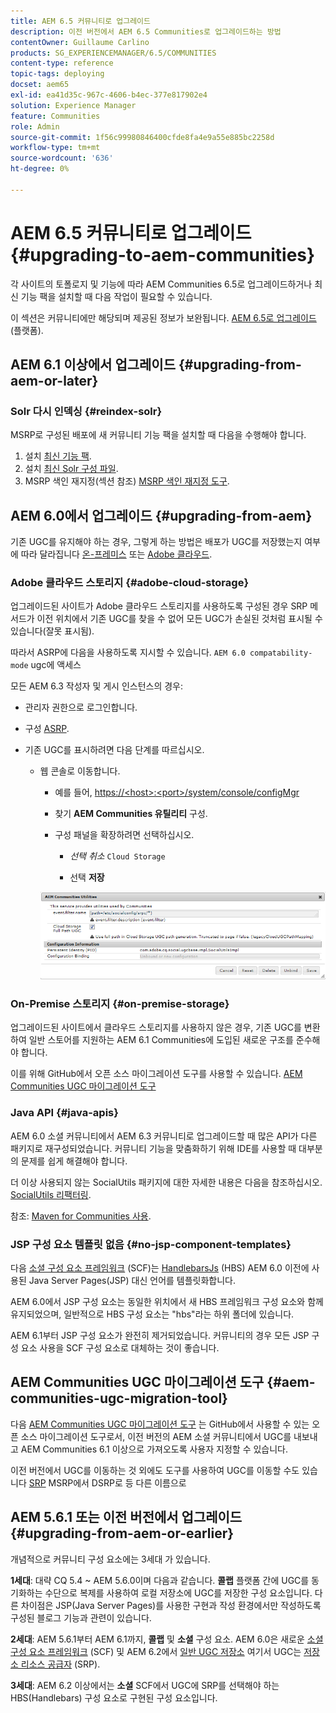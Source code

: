 ```yaml
---
title: AEM 6.5 커뮤니티로 업그레이드
description: 이전 버전에서 AEM 6.5 Communities로 업그레이드하는 방법
contentOwner: Guillaume Carlino
products: SG_EXPERIENCEMANAGER/6.5/COMMUNITIES
content-type: reference
topic-tags: deploying
docset: aem65
exl-id: ea41d35c-967c-4606-b4ec-377e817902e4
solution: Experience Manager
feature: Communities
role: Admin
source-git-commit: 1f56c99980846400cfde8fa4e9a55e885bc2258d
workflow-type: tm+mt
source-wordcount: '636'
ht-degree: 0%

---
```


# AEM 6.5 커뮤니티로 업그레이드 {#upgrading-to-aem-communities}

각 사이트의 토폴로지 및 기능에 따라 AEM Communities 6.5로 업그레이드하거나 최신 기능 팩을 설치할 때 다음 작업이 필요할 수 있습니다.

이 섹션은 커뮤니티에만 해당되며 제공된 정보가 보완됩니다. [AEM 6.5로 업그레이드](/help/sites-deploying/upgrade.md) (플랫폼).

## AEM 6.1 이상에서 업그레이드 {#upgrading-from-aem-or-later}

### Solr 다시 인덱싱 {#reindex-solr}

MSRP로 구성된 배포에 새 커뮤니티 기능 팩을 설치할 때 다음을 수행해야 합니다.

1. 설치 [최신 기능 팩](/help/communities/deploy-communities.md#latestfeaturepack).
1. 설치 [최신 Solr 구성 파일](/help/communities/msrp.md#upgrading).
1. MSRP 색인 재지정(섹션 참조) [MSRP 색인 재지정 도구](/help/communities/msrp.md#msrp-reindex-tool).

## AEM 6.0에서 업그레이드 {#upgrading-from-aem}

기존 UGC를 유지해야 하는 경우, 그렇게 하는 방법은 배포가 UGC를 저장했는지 여부에 따라 달라집니다 [온-프레미스](#on-premise-storage) 또는 [Adobe 클라우드](#adobe-cloud-storage).

### Adobe 클라우드 스토리지 {#adobe-cloud-storage}

업그레이드된 사이트가 Adobe 클라우드 스토리지를 사용하도록 구성된 경우 SRP 메서드가 이전 위치에서 기존 UGC를 찾을 수 없어 모든 UGC가 손실된 것처럼 표시될 수 있습니다(잘못 표시됨).

따라서 ASRP에 다음을 사용하도록 지시할 수 있습니다. `AEM 6.0 compatability-mode` ugc에 액세스

모든 AEM 6.3 작성자 및 게시 인스턴스의 경우:

* 관리자 권한으로 로그인합니다.
* 구성 [ASRP](/help/communities/asrp.md).
* 기존 UGC를 표시하려면 다음 단계를 따르십시오.

   * 웹 콘솔로 이동합니다.

      * 예를 들어, [https://&lt;host>:&lt;port>/system/console/configMgr](https://localhost:4502/system/console/configMgr)

      * 찾기 **AEM Communities 유틸리티** 구성.
      * 구성 패널을 확장하려면 선택하십시오.

         * *선택 취소* `Cloud Storage`

         * 선택 **저장**

     ![유틸리티](assets/utilities.png)

### On-Premise 스토리지 {#on-premise-storage}

업그레이드된 사이트에서 클라우드 스토리지를 사용하지 않은 경우, 기존 UGC를 변환하여 일반 스토어를 지원하는 AEM 6.1 Communities에 도입된 새로운 구조를 준수해야 합니다.

이를 위해 GitHub에서 오픈 소스 마이그레이션 도구를 사용할 수 있습니다.
[AEM Communities UGC 마이그레이션 도구](https://github.com/Adobe-Marketing-Cloud/communities-ugc-migration)

### Java API {#java-apis}

AEM 6.0 소셜 커뮤니티에서 AEM 6.3 커뮤니티로 업그레이드할 때 많은 API가 다른 패키지로 재구성되었습니다. 커뮤니티 기능을 맞춤화하기 위해 IDE를 사용할 때 대부분의 문제를 쉽게 해결해야 합니다.

더 이상 사용되지 않는 SocialUtils 패키지에 대한 자세한 내용은 다음을 참조하십시오. [SocialUtils 리팩터링](/help/communities/socialutils.md).

참조: [Maven for Communities 사용](/help/communities/maven.md).

### JSP 구성 요소 템플릿 없음 {#no-jsp-component-templates}

다음 [소셜 구성 요소 프레임워크](/help/communities/scf.md) (SCF)는 [HandlebarsJs](https://handlebarsjs.com/) (HBS) AEM 6.0 이전에 사용된 Java Server Pages(JSP) 대신 언어를 템플릿화합니다.

AEM 6.0에서 JSP 구성 요소는 동일한 위치에서 새 HBS 프레임워크 구성 요소와 함께 유지되었으며, 일반적으로 HBS 구성 요소는 &quot;hbs&quot;라는 하위 폴더에 있습니다.

AEM 6.1부터 JSP 구성 요소가 완전히 제거되었습니다. 커뮤니티의 경우 모든 JSP 구성 요소 사용을 SCF 구성 요소로 대체하는 것이 좋습니다.

## AEM Communities UGC 마이그레이션 도구 {#aem-communities-ugc-migration-tool}

다음 [AEM Communities UGC 마이그레이션 도구](https://github.com/Adobe-Marketing-Cloud/communities-ugc-migration) 는 GitHub에서 사용할 수 있는 오픈 소스 마이그레이션 도구로서, 이전 버전의 AEM 소셜 커뮤니티에서 UGC를 내보내고 AEM Communities 6.1 이상으로 가져오도록 사용자 지정할 수 있습니다.

이전 버전에서 UGC를 이동하는 것 외에도 도구를 사용하여 UGC를 이동할 수도 있습니다 [SRP](/help/communities/working-with-srp.md) MSRP에서 DSRP로 등 다른 이름으로

## AEM 5.6.1 또는 이전 버전에서 업그레이드 {#upgrading-from-aem-or-earlier}

개념적으로 커뮤니티 구성 요소에는 3세대 가 있습니다.

**1세대**: 대략 CQ 5.4 ~ AEM 5.6.0이며 다음과 같습니다. **콜랩** 플랫폼 간에 UGC를 동기화하는 수단으로 복제를 사용하여 로컬 저장소에 UGC를 저장한 구성 요소입니다. 다른 차이점은 JSP(Java Server Pages)를 사용한 구현과 작성 환경에서만 작성하도록 구성된 블로그 기능과 관련이 있습니다.

**2세대**: AEM 5.6.1부터 AEM 6.1까지, **콜랩** 및 **소셜** 구성 요소. AEM 6.0은 새로운 [소셜 구성 요소 프레임워크](/help/communities/scf.md) (SCF) 및 AEM 6.2에서 [일반 UGC 저장소](/help/communities/working-with-srp.md) 여기서 UGC는 [저장소 리소스 공급자](/help/communities/srp.md) (SRP).

**3세대**: AEM 6.2 이상에서는 **소셜** SCF에서 UGC에 SRP를 선택해야 하는 HBS(Handlebars) 구성 요소로 구현된 구성 요소입니다.
